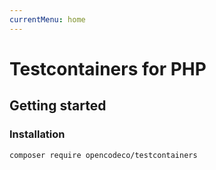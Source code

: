 ```yaml
---
currentMenu: home
---
```

# Testcontainers for PHP

## Getting started

### Installation

```shell
composer require opencodeco/testcontainers
```
